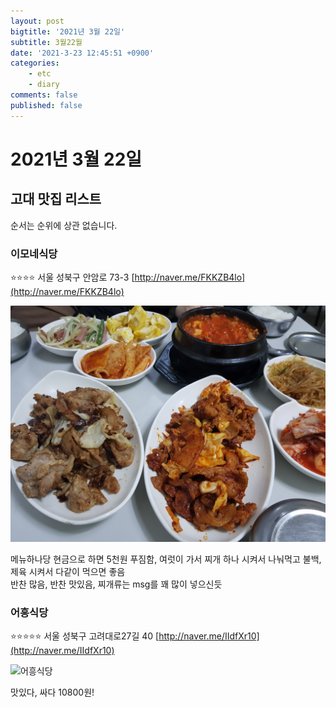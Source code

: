 ```yaml
---
layout: post
bigtitle: '2021년 3월 22일'
subtitle: 3월22월
date: '2021-3-23 12:45:51 +0900'
categories:
    - etc
    - diary
comments: false
published: false
---
```


# 2021년 3월 22일

## 고대 맛집 리스트

순서는 순위에 상관 없습니다.

### 이모네식당
⭐⭐⭐⭐
서울 성북구 안암로 73-3
[http://naver.me/FKKZB4lo](http://naver.me/FKKZB4lo)

![이모네](/assets/img/etc/diary/restaurants/이모네.jpg)

메뉴하나당 현금으로 하면 5천원 푸짐함, 여럿이 가서 찌개 하나 시켜서 나눠먹고 불백,제육 시켜서 다같이 먹으면 좋음  
반찬 많음, 반찬 맛있음, 찌개류는 msg를 꽤 많이 넣으신듯

### 어흥식당
⭐⭐⭐⭐⭐
서울 성북구 고려대로27길 40
[http://naver.me/IIdfXr10](http://naver.me/IIdfXr10)

![어흥식당](/assets/img/etc/diary/restaurants/어흥식당.jpg)

맛있다, 싸다 10800원!
